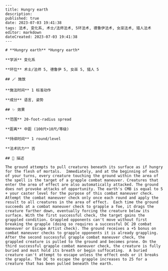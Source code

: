 
    ---
    title: Hungry earth
    description: 
    published: true
    date: 2023-07-03 19:41:38
    tags: 法术, 变化系, 术士/法师法术, 5环法术, 德鲁伊法术, 女巫法术, 猎人法术
    editor: markdown
    dateCreated: 2023-07-03 19:41:38
    ---

    # **Hungry earth** *Hungry earth*

    **学派** 变化系 

    **环位** 术士/法师 5, 德鲁伊 5, 女巫 5, 猎人 5

    ## 🪄 施放

    **施法时间** 1 标准动作

    **成分** 语言, 姿势

    ## ✨ 效果  

    **范围** 20-foot-radius spread

    **距离** 中距 (100尺+10尺/等级)  

    **持续时间** 1 round/level 

    **法术抗力** 否

    ## 📖 描述

    The ground attempts to pull creatures beneath its surface as if hungry for the flesh of mortals.  Immediately, and at the beginning of each of your turns, every creature touching the ground within the area of the spell is the target of a grapple combat maneuver. Creatures that enter the area of effect are also automatically attacked. The ground does not provoke attacks of opportunity. The earth's CMB is equal to 5 + your caster level for the purpose of this combat maneuver check. Attempt the combat maneuver check only once each round and apply the result to all creatures in the area of effect.  Each time the ground succeeds at a combat maneuver check to grapple a foe, it drags the creature farther down, eventually forcing the creature below its surface. With the first successful check, the target gains the grappled condition. Grappled opponents can't move without first breaking the grapple (doing so requires a successful DC 20 combat maneuver or Escape Artist check). The ground receives a +5 bonus on combat maneuver checks to grapple opponents it is already grappling. After the second successful grapple combat maneuver check, the grappled creature is pulled to the ground and becomes prone. On the third successful grapple combat maneuver check, the creature is fully buried and must hold its breath or begin suffocating.  A buried creature can't attempt to escape unless the effect ends or it breaks the grapple. The DC to escape the grapple increases to 25 for a creature that has been pulled beneath the earth.
    